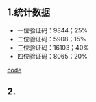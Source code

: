 ## 1.统计数据
* 一位验证码：9844；25%
* 二位验证码：5908；15%
* 三位验证码：16103；40%
* 四位验证码：8065；20%

[code](code/view_amount.py)
## 2.
